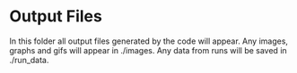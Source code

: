 # Output Files
In this folder all output files generated by the code will appear.
Any images, graphs and gifs will appear in ./images.
Any data from runs will be saved in ./run_data.

